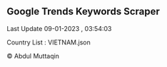 

## Google Trends Keywords Scraper 
 
Last Update 09-01-2023 , 03:54:03

Country List :
VIETNAM.json



© Abdul Muttaqin 
